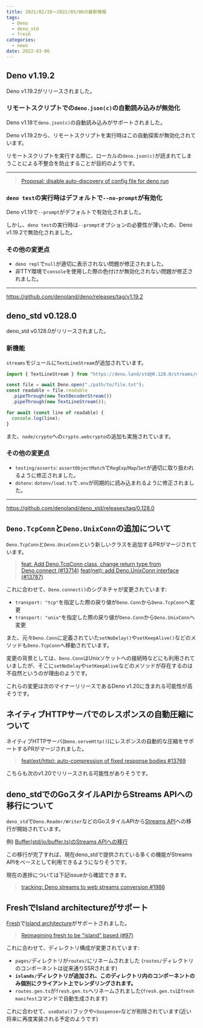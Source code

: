 ```yaml
---
title: 2021/02/28〜2022/03/06の最新情報
tags:
  - Deno
  - deno_std
  - fresh
categories:
  - news
date: 2022-03-06
---
```


## Deno v1.19.2

Deno v1.19.2がリリースされました。

### リモートスクリプトでの`deno.json(c)`の自動読み込みが無効化

Deno v1.18で`deno.json(c)`の自動読み込みがサポートされました。

Deno v1.19.2から、リモートスクリプトを実行時はこの自動探索が無効化されています。

リモートスクリプトを実行する際に、ローカルの`deno.json(c)`が読まれてしまうことによる不整合を防止することが目的のようです。

---

> [Proposal: disable auto-discovery of config file for deno run <remote entrypoint>](https://github.com/denoland/deno/issues/13744)

### `deno test`の実行時はデフォルトで`--no-prompt`が有効化

Deno v1.19で`--prompt`がデフォルトで有効化されました。

しかし、`deno test`の実行時は`--prompt`オプションの必要性が薄いため、Deno v1.19.2で無効化されました。

### その他の変更点

- `deno repl`で`null`が適切に表示されない問題が修正されました。
- 非TTY環境で`console`を使用した際の色付けが無効化されない問題が修正されました。

---

https://github.com/denoland/deno/releases/tag/v1.19.2

## deno_std v0.128.0

deno_std v0.128.0がリリースされました。

### 新機能

`streams`モジュールに`TextLineStream`が追加されています。

```ts
import { TextLineStream } from "https://deno.land/std@0.128.0/streams/delimiter.ts";

const file = await Deno.open("./path/to/file.txt");
const readable = file.readable
  .pipeThrough(new TextDecoderStream())
  .pipeThrough(new TextLineStream());

for await (const line of readable) {
  console.log(line);
}
```

また、`node/crypto`への`crypto.webcrypto`の追加も実施されています。

### その他の変更点

- `testing/asserts`: `assertObjectMatch`で`RegExp`/`Map`/`Set`が適切に取り扱われるように修正されました。
- `dotenv`: `dotenv/load.ts`で`.env`が同期的に読み込まれるように修正されました。

---

https://github.com/denoland/deno_std/releases/tag/0.128.0

## `Deno.TcpConn`と`Deno.UnixConn`の追加について

`Deno.TcpConn`と`Deno.UnixConn`という新しいクラスを追加するPRがマージされています。

> [feat: Add Deno.TcpConn class, change return type from Deno.connect (#13714)](https://github.com/denoland/deno/pull/13714)
> [feat(net): add Deno.UnixConn interface (#13787)](https://github.com/denoland/deno/pull/13787)

これに合わせて、`Deno.connect()`のシグネチャが変更されています:

- `transport: "tcp"`を指定した際の戻り値が`Deno.Conn`から`Deno.TcpConn`へ変更
- `transport: "unix"`を指定した際の戻り値が`Deno.Conn`から`Deno.UnixConn`へ変更

また、元々`Deno.Conn`に定義されていた`setNoDelay()`や`setKeepAlive()`などのメソッドも`Deno.TcpConn`へ移動されています。

変更の背景としては、`Deno.Conn`はUnixソケットへの接続時などにも利用されていましたが、そこに`setNoDelay`や`setKeepAlive`などのメソッドが存在するのは不自然というのが理由のようです。

これらの変更は次のマイナーリリースであるDeno v1.20に含まれる可能性が高そうです。

## ネイティブHTTPサーバでのレスポンスの自動圧縮について

ネイティブHTTPサーバ(`Deno.serveHttp()`)にレスポンスの自動的な圧縮をサポートするPRがマージされました。

> [feat(ext/http): auto-compression of fixed response bodies #13769](https://github.com/denoland/deno/pull/13769)

こちらも次のv1.20でリリースされる可能性がありそうです。

## deno_stdでのGoスタイルAPIからStreams APIへの移行について

`deno_std`で`Deno.Reader/Writer`などのGoスタイルAPIから[Streams API](https://developer.mozilla.org/ja/docs/Web/API/Streams_API)への移行が開始されています。

例) [Buffer(std/io/buffer.ts)のStreams APIへの移行](https://github.com/denoland/deno_std/pull/1970)

この移行が完了すれば、現在deno_stdで提供されている多くの機能がStreams APIをベースとして利用できるようになりそうです。

現在の進捗については下記issueから確認できます。

> [tracking: Deno streams to web streams conversion #1986](https://github.com/denoland/deno_std/issues/1986)

## FreshでIsland architectureがサポート

[Fresh](https://github.com/lucacasonato/fresh)で[Island architecture](https://docs.astro.build/en/core-concepts/component-hydration/)がサポートされました。

> [Reimagining fresh to be "island" based (#97)](https://github.com/lucacasonato/fresh/pull/97)

これに合わせて、ディレクトリ構成が変更されています:

- `pages/`ディレクトリが`routes/`にリネームされました (`routes/`ディレクトリのコンポーネントは従来通りSSRされます)
- **`islands/`ディレクトリが追加され、このディレクトリ内のコンポーネントのみ個別にクライアント上でレンダリングされます。**
- `routes.gen.ts`が`fresh.gen.ts`へリネームされました(`fresh.gen.ts`は`fresh manifest`コマンドで自動生成されます)

これに合わせて、`useData()`フックや`<Suspense>`などが削除されています(近い将来に再度実装される予定のようです)

